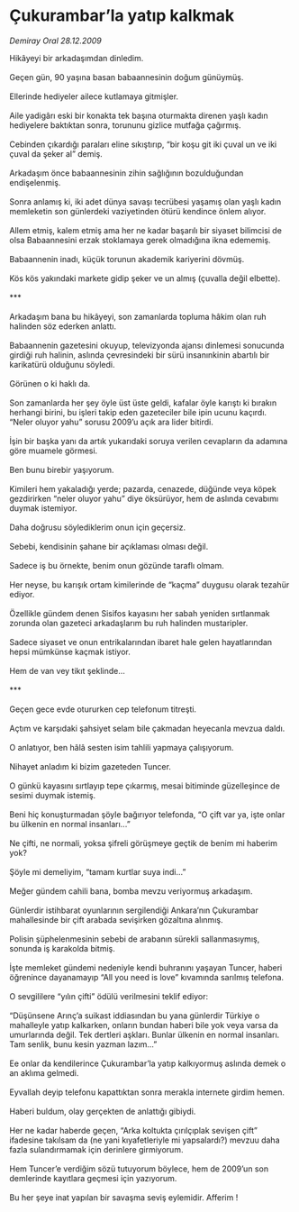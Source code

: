 # Çukurambar’la yatıp kalkmak

*Demiray Oral 28.12.2009*

<div class="yazi">Hikâyeyi bir arkadaşımdan dinledim. <br/><br/>Geçen gün, 90 yaşına basan babaannesinin doğum günüymüş. <br/><br/>Ellerinde hediyeler ailece kutlamaya gitmişler. <br/><br/>Aile yadigârı eski bir konakta tek başına oturmakta direnen yaşlı kadın hediyelere baktıktan sonra, torununu gizlice mutfağa çağırmış. <br/><br/>Cebinden çıkardığı paraları eline sıkıştırıp, “bir koşu git iki çuval un ve iki çuval da şeker al” demiş. <br/><br/>Arkadaşım önce babaannesinin zihin sağlığının bozulduğundan endişelenmiş. <br/><br/>Sonra anlamış ki, iki adet dünya savaşı tecrübesi yaşamış olan yaşlı kadın memleketin son günlerdeki vaziyetinden ötürü kendince önlem alıyor. <br/><br/>Allem etmiş, kalem etmiş ama her ne kadar başarılı bir siyaset bilimcisi de olsa Babaannesini erzak stoklamaya gerek olmadığına ikna edememiş. <br/><br/>Babaannenin inadı, küçük torunun akademik kariyerini dövmüş. <br/><br/>Kös kös yakındaki markete gidip şeker ve un almış (çuvalla değil elbette). <br/><br/>*** <br/><br/>Arkadaşım bana bu hikâyeyi, son zamanlarda topluma hâkim olan ruh halinden söz ederken anlattı. <br/><br/>Babaannenin gazetesini okuyup, televizyonda ajansı dinlemesi sonucunda girdiği ruh halinin, aslında çevresindeki bir sürü insanınkinin abartılı bir karikatürü olduğunu söyledi. <br/><br/>Görünen o ki haklı da. <br/><br/>Son zamanlarda her şey öyle üst üste geldi, kafalar öyle karıştı ki bırakın herhangi birini, bu işleri takip eden gazeteciler bile ipin ucunu kaçırdı. <br/>“Neler oluyor yahu” sorusu 2009’u açık ara lider bitirdi. <br/><br/>İşin bir başka yanı da artık yukarıdaki soruya verilen cevapların da adamına göre muamele görmesi. <br/><br/>Ben bunu birebir yaşıyorum. <br/><br/>Kimileri hem yakaladığı yerde; pazarda, cenazede, düğünde veya köpek gezdirirken “neler oluyor yahu” diye öksürüyor, hem de aslında cevabımı duymak istemiyor. <br/><br/>Daha doğrusu söylediklerim onun için geçersiz. <br/><br/>Sebebi, kendisinin şahane bir açıklaması olması değil. <br/><br/>Sadece iş bu örnekte, benim onun gözünde taraflı olmam. <br/><br/>Her neyse, bu karışık ortam kimilerinde de “kaçma” duygusu olarak tezahür ediyor. <br/><br/>Özellikle gündem denen Sisifos kayasını her sabah yeniden sırtlanmak zorunda olan gazeteci arkadaşlarım bu ruh halinden mustaripler. <br/><br/>Sadece siyaset ve onun entrikalarından ibaret hale gelen hayatlarından hepsi mümkünse kaçmak istiyor. <br/><br/>Hem de van vey tikıt şeklinde... <br/><br/>*** <br/><br/>Geçen gece evde otururken cep telefonum titreşti. <br/><br/>Açtım ve karşıdaki şahsiyet selam bile çakmadan heyecanla mevzua daldı. <br/><br/>O anlatıyor, ben hâlâ sesten isim tahlili yapmaya çalışıyorum. <br/><br/>Nihayet anladım ki bizim gazeteden Tuncer. <br/><br/>O günkü kayasını sırtlayıp tepe çıkarmış, mesai bitiminde güzelleşince de sesimi duymak istemiş. <br/><br/>Beni hiç konuşturmadan şöyle bağırıyor telefonda, “O çift var ya, işte onlar bu ülkenin en normal insanları...” <br/><br/>Ne çifti, ne normali, yoksa şifreli görüşmeye geçtik de benim mi haberim yok? <br/><br/>Şöyle mi demeliyim, “tamam kurtlar suya indi...” <br/><br/>Meğer gündem cahili bana, bomba mevzu veriyormuş arkadaşım. <br/><br/>Günlerdir istihbarat oyunlarının sergilendiği Ankara’nın Çukurambar mahallesinde bir çift arabada sevişirken gözaltına alınmış. <br/><br/>Polisin şüphelenmesinin sebebi de arabanın sürekli sallanmasıymış, sonunda iş karakolda bitmiş. <br/><br/>İşte memleket gündemi nedeniyle kendi buhranını yaşayan Tuncer, haberi öğrenince dayanamayıp “All you need is love” kıvamında sarılmış telefona. <br/><br/>O sevgililere “yılın çifti” ödülü verilmesini teklif ediyor: <br/><br/>“Düşünsene Arınç’a suikast iddiasından bu yana günlerdir Türkiye o mahalleyle yatıp kalkarken, onların bundan haberi bile yok veya varsa da umurlarında değil. Tek dertleri aşkları. Bunlar ülkenin en normal insanları. Tam senlik, bunu kesin yazman lazım...” <br/><br/>Ee onlar da kendilerince Çukurambar’la yatıp kalkıyormuş aslında demek o an aklıma gelmedi. <br/><br/>Eyvallah deyip telefonu kapattıktan sonra merakla internete girdim hemen. <br/><br/>Haberi buldum, olay gerçekten de anlattığı gibiydi. <br/><br/>Her ne kadar haberde geçen, “Arka koltukta çırılçıplak sevişen çift” ifadesine takılsam da (ne yani kıyafetleriyle mi yapsalardı?) mevzuu daha fazla sulandırmamak için derinlere girmiyorum. <br/><br/>Hem Tuncer’e verdiğim sözü tutuyorum böylece, hem de 2009’un son demlerinde kayıtlara geçmesi için yazıyorum. <br/><br/>Bu her şeye inat yapılan bir savaşma seviş eylemidir. Afferim !
              </div>
